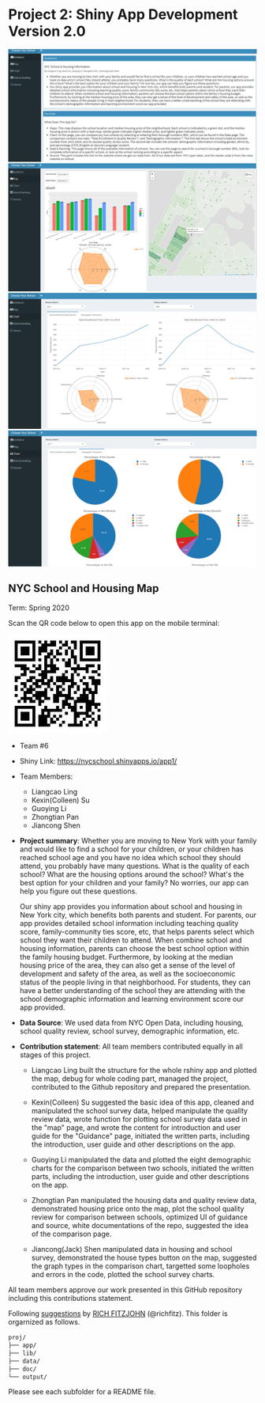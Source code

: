 # Project 2: Shiny App Development Version 2.0
![](doc/0.png)
![](doc/1.png)
![](doc/2.png)
![](doc/3.png)

## NYC School and Housing Map
Term: Spring 2020

Scan the QR code below to open this app on the mobile terminal:  

![](doc/2.jpg)

+ Team #6
+ Shiny Link: https://nycschool.shinyapps.io/app1/
+ Team Members:
     + Liangcao Ling
     + Kexin(Colleen) Su
     + Guoying Li
     + Zhongtian Pan
     + Jiancong Shen

+ **Project summary**: 
Whether you are moving to New York with your family and would like to find a school for your children, or your children has reached school age and you have no idea which school they should attend, you probably have many questions. What is the quality of each school? What are the housing options around the school? What's the best option for your children and your family? No worries, our app can help you figure out these questions.

    Our shiny app provides you information about school and housing in New York city, which benefits both parents and student.  For parents, our app provides detailed school information including teaching quality score, family-community ties score, etc, that helps parents select which school they want their children to attend. When combine school and housing information, parents can choose the best school option within the family housing budget. Furthermore, by looking at the median housing price of the area, they can also get a sense of the level of development and safety of 
the area, as well as the socioeconomic status of the people living 
in that neighborhood. For students, they can have a better understanding of the school they are attending with the school demographic information and learning environment score our app provided.

+ **Data Source**:
We used data from NYC Open Data, including housing, school quality review, school survey, demographic information, etc. 

+ **Contribution statement**: All team members contributed equally in all stages of this project. 

     + Liangcao Ling built the structure for the whole rshiny app and plotted the map, debug for whole coding part, managed the project, contributed to the Github repository and prepared the presentation. 

     + Kexin(Colleen) Su suggested the basic idea of this app, cleaned and manipulated the school survey data, helped manipulate the quality review data, wrote function for plotting school survey data used in the "map" page, and wrote the content for introduction and user guide for the "Guidance" page, initiated the written parts, including the introduction, user guide and other descriptions on the app.

     + Guoying Li manipulated the data and plotted the eight demographic charts for the comparison between two schools, initiated the written parts, including the introduction, user guide and other descriptions on the app.

     + Zhongtian Pan manipulated the housing data and quality review data, demonstrated housing price onto the map, plot the school quality review for comparison between schools, optimized UI of guidance and source, white documentations of the repo, suggested the idea of the comparison page. 

     + Jiancong(Jack) Shen manipulated data in housing and school survey, demonstrated the house types button on the map, suggested the graph types in the comparison chart, targetted some loopholes and errors in the code, plotted the school survey charts.

All team members approve our work presented in this GitHub repository including this contributions statement. 

Following [suggestions](http://nicercode.github.io/blog/2013-04-05-projects/) by [RICH FITZJOHN](http://nicercode.github.io/about/#Team) (@richfitz). This folder is orgarnized as follows.

```
proj/
├── app/
├── lib/
├── data/
├── doc/
└── output/
```

Please see each subfolder for a README file.

